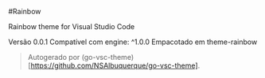 #Rainbow

Rainbow theme for Visual Studio Code

Versão 0.0.1
Compatível com engine: ^1.0.0
Empacotado em theme-rainbow

> Autogerado por (go-vsc-theme)[https://github.com/NSAlbuquerque/go-vsc-theme].
